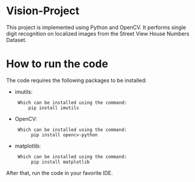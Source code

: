 # Vision-Project

This project is implemented using Python and OpenCV. It performs single digit recognition on localized images from the Street View House Numbers Dataset.

# How to run the code

The code requires the following packages to be installed:

* imutils:

       Which can be installed using the command:
           pip install imutils

* OpenCV:

       Which can be installed using the command:
            pip install opencv-python

* matplotlib:

       Which can be installed using the command:
            pip install matplotlib

After that, run the code in your favorite IDE.
